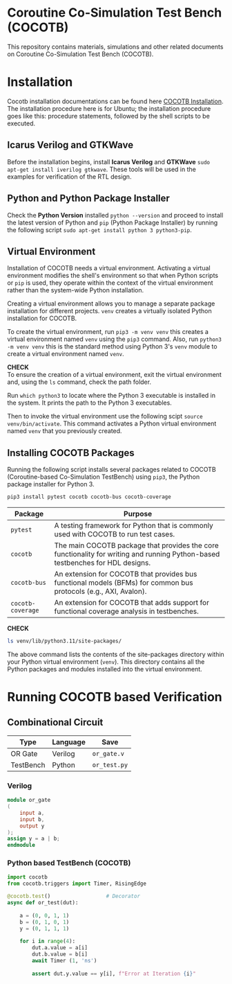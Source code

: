 # Coroutine Co-Simulation Test Bench (COCOTB)
This repository contains materials, simulations and other related documents on Coroutine Co-Simulation Test Bench (COCOTB). 

# Installation
Cocotb installation documentations can be found here [COCOTB Installation](https://docs.cocotb.org/en/stable/install.html). The installation procedure here is for Ubuntu; the installation procedure goes like this: procedure statements, followed by the shell scripts to be executed.

## Icarus Verilog and GTKWave
Before the installation begins, install **Icarus Verilog** and **GTKWave** `sudo apt-get install iverilog gtkwave`. These tools will be used in the examples for verification of the RTL design.

## Python and Python Package Installer
Check the **Python Version** installed `python --version` and proceed to install the latest version of Python and `pip` (Python Package Installer) by running the following script `sudo apt-get install python 3 python3-pip`. 

## Virtual Environment
Installation of COCOTB needs a virtual environment. Activating a virtual environment modifies the shell's environment so that when Python scripts or `pip` is used, they operate within the context of the virtual environment rather than the system-wide Python installation. 

Creating a virtual environment allows you to manage a separate package installation for different projects. `venv` creates a virtually isolated Python installation for COCOTB.

To create the virtual environment, run `pip3 -m venv venv` this creates a virtual environment named `venv` using the `pip3` command. Also, run `python3 -m venv venv` this is the standard method using Python 3's `venv` module to create a virtual environment named `venv`.

**CHECK** <br/>
To ensure the creation of a virtual environment, exit the virtual environment and, using the `ls` command, check the path folder.

Run `which python3` to locate where the Python 3 executable is installed in the system. It prints the path to the Python 3 executables. 

Then to invoke the virtual environment use the following scipt `source venv/bin/activate`. This command activates a Python virtual environment named `venv` that you previously created. 

## Installing COCOTB Packages
Running the following script installs several packages related to COCOTB (Coroutine-based Co-Simulation TestBench) using `pip3`, the Python package installer for Python 3.

```sh
pip3 install pytest cocotb cocotb-bus cocotb-coverage
```

|Package |Purpose |
|-----| ---- |
|`pytest`|A testing framework for Python that is commonly used with COCOTB to run test cases.|
|`cocotb`|The main COCOTB package that provides the core functionality for writing and running Python-based testbenches for HDL designs.|
|`cocotb-bus`|An extension for COCOTB that provides bus functional models (BFMs) for common bus protocols (e.g., AXI, Avalon).|
|`cocotb-coverage` |An extension for COCOTB that adds support for functional coverage analysis in testbenches.|

**CHECK**
```sh
ls venv/lib/python3.11/site-packages/
```
The above command lists the contents of the site-packages directory within your Python virtual environment (`venv`). This directory contains all the Python packages and modules installed into the virtual environment.

# Running COCOTB based Verification
## Combinational Circuit
| Type | Language | Save | 
| ---- | ----- |---- |
| OR Gate | Verilog | `or_gate.v` |
| TestBench | Python | `or_test.py` |

### Verilog 
```verilog
module or_gate
(
	input a,
	input b,
	output y
);
assign y = a | b;
endmodule
```

### Python based TestBench (COCOTB)
```python
import cocotb
from cocotb.triggers import Timer, RisingEdge

@cocotb.test()					# Decorator
async def or_test(dut):
	
	a = (0, 0, 1, 1)
	b = (0, 1, 0, 1)
	y = (0, 1, 1, 1)
	
	for i in range(4):
		dut.a.value = a[i]
		dut.b.value = b[i]
		await Timer (1, 'ns')
		
		assert dut.y.value == y[i], f"Error at Iteration {i}"
```
